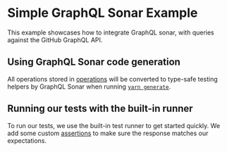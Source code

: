 # Simple GraphQL Sonar Example

This example showcases how to integrate GraphQL sonar, with queries against the GitHub GraphQL API.

## Using GraphQL Sonar code generation

All operations stored in [operations](./operations) will be converted to type-safe testing helpers by GraphQL Sonar when running [`yarn generate`](package.json).

## Running our tests with the built-in runner

To run our tests, we use the built-in test runner to get started quickly. We add some custom [assertions](./src/index.ts) to make sure the response matches our expectations.
